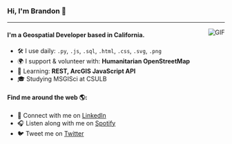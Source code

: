 ### Hi, I'm Brandon 👋
---

<img align="right" alt="GIF" src="https://media.giphy.com/media/xiOgHgY2ceKhm46cAj/giphy.gif" />

#### I'm a Geospatial Developer based in California.
- 🛠 I use daily: `.py`, `.js`,  `.sql`, `.html`, `.css`, `.svg`, `.png`
- 🌍 I support & volunteer with: **Humanitarian OpenStreetMap**
- 📖 Learning: **REST, ArcGIS JavaScript API**
- 🎓 Studying MSGISci at CSULB
#### Find me around the web 🌎:
- 💼 Connect with me on <a href="https://www.linkedin.com/in/brandonjgeo/">LinkedIn</a>
- 🎧 Listen along with me on <a href="https://open.spotify.com/user/brandonjgeo">Spotify</a>
- 🐦 Tweet me on <a href="https://twitter.com/brandonjgeo/">Twitter</a>


